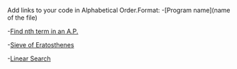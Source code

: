 Add links to your code in Alphabetical Order.Format: -[Program name](name of the file)

-[Find nth term in an A.P.](nth_term_ap.cpp)

-[Sieve of Eratosthenes](sieve_of_eratosthenes.cpp)

-[Linear Search](linear_search.cpp)
